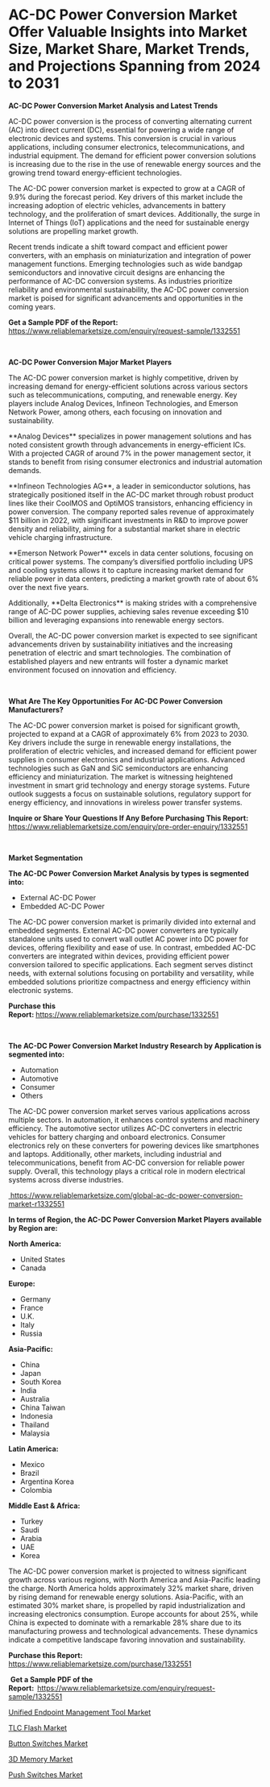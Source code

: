 <p><h1>AC-DC Power Conversion Market Offer Valuable Insights into Market Size, Market Share, Market Trends, and Projections Spanning from 2024 to 2031</h1></p><p><strong>AC-DC Power Conversion Market Analysis and Latest Trends</strong></p>
<p><p>AC-DC power conversion is the process of converting alternating current (AC) into direct current (DC), essential for powering a wide range of electronic devices and systems. This conversion is crucial in various applications, including consumer electronics, telecommunications, and industrial equipment. The demand for efficient power conversion solutions is increasing due to the rise in the use of renewable energy sources and the growing trend toward energy-efficient technologies.</p><p>The AC-DC power conversion market is expected to grow at a CAGR of 9.9% during the forecast period. Key drivers of this market include the increasing adoption of electric vehicles, advancements in battery technology, and the proliferation of smart devices. Additionally, the surge in Internet of Things (IoT) applications and the need for sustainable energy solutions are propelling market growth.</p><p>Recent trends indicate a shift toward compact and efficient power converters, with an emphasis on miniaturization and integration of power management functions. Emerging technologies such as wide bandgap semiconductors and innovative circuit designs are enhancing the performance of AC-DC conversion systems. As industries prioritize reliability and environmental sustainability, the AC-DC power conversion market is poised for significant advancements and opportunities in the coming years.</p></p>
<p><strong>Get a Sample PDF of the Report:&nbsp;</strong> <a href="https://www.reliablemarketsize.com/enquiry/request-sample/1332551?utm_campaign=1180&utm_medium=2&utm_source=Github&utm_content=ia&utm_term=01102024&utm_id=ac-dc-power-conversion">https://www.reliablemarketsize.com/enquiry/request-sample/1332551</a></p>
<p>&nbsp;</p>
<p><strong>AC-DC Power Conversion Major Market Players</strong></p>
<p><p>The AC-DC power conversion market is highly competitive, driven by increasing demand for energy-efficient solutions across various sectors such as telecommunications, computing, and renewable energy. Key players include Analog Devices, Infineon Technologies, and Emerson Network Power, among others, each focusing on innovation and sustainability.</p><p>**Analog Devices** specializes in power management solutions and has noted consistent growth through advancements in energy-efficient ICs. With a projected CAGR of around 7% in the power management sector, it stands to benefit from rising consumer electronics and industrial automation demands.</p><p>**Infineon Technologies AG**, a leader in semiconductor solutions, has strategically positioned itself in the AC-DC market through robust product lines like their CoolMOS and OptiMOS transistors, enhancing efficiency in power conversion. The company reported sales revenue of approximately $11 billion in 2022, with significant investments in R&D to improve power density and reliability, aiming for a substantial market share in electric vehicle charging infrastructure.</p><p>**Emerson Network Power** excels in data center solutions, focusing on critical power systems. The company’s diversified portfolio including UPS and cooling systems allows it to capture increasing market demand for reliable power in data centers, predicting a market growth rate of about 6% over the next five years.</p><p>Additionally, **Delta Electronics** is making strides with a comprehensive range of AC-DC power supplies, achieving sales revenue exceeding $10 billion and leveraging expansions into renewable energy sectors.</p><p>Overall, the AC-DC power conversion market is expected to see significant advancements driven by sustainability initiatives and the increasing penetration of electric and smart technologies. The combination of established players and new entrants will foster a dynamic market environment focused on innovation and efficiency.</p></p>
<p>&nbsp;</p>
<p><strong>What Are The Key Opportunities For AC-DC Power Conversion Manufacturers?</strong></p>
<p><p>The AC-DC power conversion market is poised for significant growth, projected to expand at a CAGR of approximately 6% from 2023 to 2030. Key drivers include the surge in renewable energy installations, the proliferation of electric vehicles, and increased demand for efficient power supplies in consumer electronics and industrial applications. Advanced technologies such as GaN and SiC semiconductors are enhancing efficiency and miniaturization. The market is witnessing heightened investment in smart grid technology and energy storage systems. Future outlook suggests a focus on sustainable solutions, regulatory support for energy efficiency, and innovations in wireless power transfer systems.</p></p>
<p><strong>Inquire or Share Your Questions If Any Before Purchasing This Report:</strong> <a href="https://www.reliablemarketsize.com/enquiry/pre-order-enquiry/1332551?utm_campaign=1180&utm_medium=2&utm_source=Github&utm_content=ia&utm_term=01102024&utm_id=ac-dc-power-conversion">https://www.reliablemarketsize.com/enquiry/pre-order-enquiry/1332551</a></p>
<p>&nbsp;</p>
<p><strong>Market Segmentation</strong></p>
<p><strong>The AC-DC Power Conversion Market Analysis by types is segmented into:</strong></p>
<p><ul><li>External AC-DC Power</li><li>Embedded AC-DC Power</li></ul></p>
<p><p>The AC-DC power conversion market is primarily divided into external and embedded segments. External AC-DC power converters are typically standalone units used to convert wall outlet AC power into DC power for devices, offering flexibility and ease of use. In contrast, embedded AC-DC converters are integrated within devices, providing efficient power conversion tailored to specific applications. Each segment serves distinct needs, with external solutions focusing on portability and versatility, while embedded solutions prioritize compactness and energy efficiency within electronic systems.</p></p>
<p><strong>Purchase this Report:&nbsp;</strong><a href="https://www.reliablemarketsize.com/purchase/1332551?utm_campaign=1180&utm_medium=2&utm_source=Github&utm_content=ia&utm_term=01102024&utm_id=ac-dc-power-conversion">https://www.reliablemarketsize.com/purchase/1332551</a></p>
<p>&nbsp;</p>
<p><strong>The AC-DC Power Conversion Market Industry Research by Application is segmented into:</strong></p>
<p><ul><li>Automation</li><li>Automotive</li><li>Consumer</li><li>Others</li></ul></p>
<p><p>The AC-DC power conversion market serves various applications across multiple sectors. In automation, it enhances control systems and machinery efficiency. The automotive sector utilizes AC-DC converters in electric vehicles for battery charging and onboard electronics. Consumer electronics rely on these converters for powering devices like smartphones and laptops. Additionally, other markets, including industrial and telecommunications, benefit from AC-DC conversion for reliable power supply. Overall, this technology plays a critical role in modern electrical systems across diverse industries.</p></p>
<p><a href="https://www.reliablemarketsize.com/global-ac-dc-power-conversion-market-r1332551?utm_campaign=1180&utm_medium=2&utm_source=Github&utm_content=ia&utm_term=01102024&utm_id=ac-dc-power-conversion">&nbsp;https://www.reliablemarketsize.com/global-ac-dc-power-conversion-market-r1332551</a></p>
<p><strong>In terms of Region, the AC-DC Power Conversion Market Players available by Region are:</strong></p>
<p>
    <p> <strong> North America: </strong>
        <ul>
            <li>United States</li>
            <li>Canada</li>
        </ul>
        </p> 
    <p> <strong> Europe: </strong>
        <ul>
            <li>Germany</li>
            <li>France</li>
            <li>U.K.</li>
            <li>Italy</li>
            <li>Russia</li>
        </ul>
        </p> 
    <p> <strong> Asia-Pacific: </strong>
        <ul>
            <li>China</li>
            <li>Japan</li>
            <li>South Korea</li>
            <li>India</li>
            <li>Australia</li>
            <li>China Taiwan</li>
            <li>Indonesia</li>
            <li>Thailand</li>
            <li>Malaysia</li>
        </ul>
        </p> 
    <p> <strong> Latin America: </strong>
        <ul>
            <li>Mexico</li>
            <li>Brazil</li>
            <li>Argentina Korea</li>
            <li>Colombia</li>
        </ul>
        </p> 
    <p> <strong> Middle East & Africa: </strong>
        <ul>
            <li>Turkey</li>
            <li>Saudi</li>
            <li>Arabia</li>
            <li>UAE</li>
            <li>Korea</li>
        </ul>
    </p>
    </p>
<p><p>The AC-DC power conversion market is projected to witness significant growth across various regions, with North America and Asia-Pacific leading the charge. North America holds approximately 32% market share, driven by rising demand for renewable energy solutions. Asia-Pacific, with an estimated 30% market share, is propelled by rapid industrialization and increasing electronics consumption. Europe accounts for about 25%, while China is expected to dominate with a remarkable 28% share due to its manufacturing prowess and technological advancements. These dynamics indicate a competitive landscape favoring innovation and sustainability.</p></p>
<p><strong>Purchase this Report: </strong><a href="https://www.reliablemarketsize.com/purchase/1332551?utm_campaign=1180&utm_medium=2&utm_source=Github&utm_content=ia&utm_term=01102024&utm_id=ac-dc-power-conversion">https://www.reliablemarketsize.com/purchase/1332551</a></p>
<p>&nbsp;<strong>Get a Sample PDF of the Report:&nbsp;&nbsp;</strong><a href="https://www.reliablemarketsize.com/enquiry/request-sample/1332551?utm_campaign=1180&utm_medium=2&utm_source=Github&utm_content=ia&utm_term=01102024&utm_id=ac-dc-power-conversion">https://www.reliablemarketsize.com/enquiry/request-sample/1332551</a></p>
<p><strong></strong></p>
<p><p><a href="https://github.com/BryceTownsendr/Market-Research-Report-List-6/blob/main/unified-endpoint-management-tool-market.md?utm_campaign=1180&utm_medium=2&utm_source=Github&utm_content=ia&utm_term=01102024&utm_id=ac-dc-power-conversion">Unified Endpoint Management Tool Market</a></p><p><a href="https://issuu.com/reportprime-2/docs/tlc-flash-market-size-2030.pptx_f5975bf142289b?utm_campaign=1180&utm_medium=2&utm_source=Github&utm_content=ia&utm_term=01102024&utm_id=ac-dc-power-conversion">TLC Flash Market</a></p><p><a href="https://www.linkedin.com/pulse/button-switches-market-size-growing-cagr-77-report-covers-xx3gf?utm_campaign=1180&utm_medium=2&utm_source=Github&utm_content=ia&utm_term=01102024&utm_id=ac-dc-power-conversion">Button Switches Market</a></p><p><a href="https://issuu.com/reportprime-2/docs/3d-memory-market-size-2030.pptx_f6b717d4095e79?utm_campaign=1180&utm_medium=2&utm_source=Github&utm_content=ia&utm_term=01102024&utm_id=ac-dc-power-conversion">3D Memory Market</a></p><p><a href="https://www.linkedin.com/pulse/push-switches-market-emerging-trends-future-prospects-period-5yivf?utm_campaign=1180&utm_medium=2&utm_source=Github&utm_content=ia&utm_term=01102024&utm_id=ac-dc-power-conversion">Push Switches Market</a></p></p>